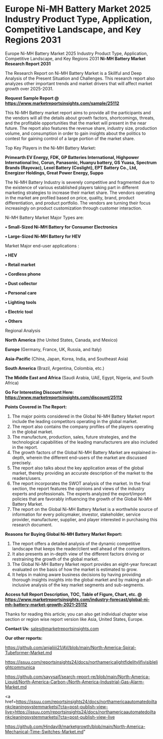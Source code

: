 # Europe Ni-MH Battery Market 2025 Industry Product Type, Application, Competitive Landscape, and Key Regions 2031
Europe Ni-MH Battery Market 2025 Industry Product Type, Application, Competitive Landscape, and Key Regions 2031
<strong>Ni-MH Battery Market Research Report 2031</strong>

The Research Report on Ni-MH Battery Market is a Skillful and Deep Analysis of the Present Situation and Challenges. This research report also analyzes other important trends and market drivers that will affect market growth over 2025-2031.

<strong>Request Sample Report @ <a href=https://www.marketreportsinsights.com/sample/25112>https://www.marketreportsinsights.com/sample/25112</a></strong>

This Ni-MH Battery market report aims to provide all the participants and the vendors will all the details about growth factors, shortcomings, threats, and the profitable opportunities that the market will present in the near future. The report also features the revenue share, industry size, production volume, and consumption in order to gain insights about the politics to contest for gaining control of a large portion of the market share.

Top Key Players in the Ni-MH Battery Market:

<strong>Primearth EV Energy, FDK, GP Batteries International, Highpower International Inc, Corun, Panasonic, Huanyu battery, GS Yuasa, Spectrum Brands (Rayovac), Lexel Battery (Coslight), EPT Battery Co., Ltd, Energizer Holdings, Great Power Energy, Suppo</strong>

The Ni-MH Battery Industry is severely competitive and fragmented due to the existence of various established players taking part in different marketing strategies to increase their market share. The vendors operating in the market are profiled based on price, quality, brand, product differentiation, and product portfolio. The vendors are turning their focus increasingly on product customization through customer interaction.

Ni-MH Battery Market Major Types are:

<strong>• Small-Sized Ni-MH Battery for Consumer Electronics

• Large-Sized Ni-MH Battery for HEV</strong>

Market Major end-user applications :

<strong>• HEV

• Retail market

• Cordless phone

• Dust collector

• Personal care

• Lighting tools

• Electric tool

• Others</strong>

Regional Analysis

</u><strong><b>North America</b></strong> (the United States, Canada, and Mexico)

<strong><b>Europe </b></strong>(Germany, France, UK, Russia, and Italy)

<strong><b>Asia-Pacific</b></strong> (China, Japan, Korea, India, and Southeast Asia)

<strong><b>South America</b></strong> (Brazil, Argentina, Colombia, etc.)

<strong><b>The Middle East and Africa</b></strong> (Saudi Arabia, UAE, Egypt, Nigeria, and South Africa)

<strong>Go For Interesting Discount Here: <a href=https://www.marketreportsinsights.com/discount/25112>https://www.marketreportsinsights.com/discount/25112</a></strong>

<strong>Points Covered in The Report:</strong>
<ol>
  <li>The major points considered in the Global Ni-MH Battery Market report include the leading competitors operating in the global market.</li>
  <li>The report also contains the company profiles of the players operating in the global market.</li>
  <li>The manufacture, production, sales, future strategies, and the technological capabilities of the leading manufacturers are also included in the report.</li>
  <li>The growth factors of the Global Ni-MH Battery Market are explained in-depth, wherein the different end-users of the market are discussed precisely.</li>
  <li>The report also talks about the key application areas of the global market, thereby providing an accurate description of the market to the readers/users.</li>
  <li>The report incorporates the SWOT analysis of the market. In the final section, the report features the opinions and views of the industry experts and professionals. The experts analyzed the export/import policies that are favorably influencing the growth of the Global Ni-MH Battery Market.</li>
  <li>The report on the Global Ni-MH Battery Market is a worthwhile source of information for every policymaker, investor, stakeholder, service provider, manufacturer, supplier, and player interested in purchasing this research document.</li>
</ol>
<strong>Reasons for Buying Global Ni-MH Battery Market Report:</strong>

<ol>
  <li>The report offers a detailed analysis of the dynamic competitive landscape that keeps the reader/client well ahead of the competitors.</li>
  <li>It also presents an in-depth view of the different factors driving or restraining the growth of the global market.</li>
  <li>The Global Ni-MH Battery Market report provides an eight-year forecast evaluated on the basis of how the market is estimated to grow.</li>
  <li>It helps in making aware business decisions by having providing thorough insights insights into the global market and by making an all-inclusive analysis of the key market segments and sub-segments.</li>
</ol>
<strong>Access full Report Description, TOC, Table of Figure, Chart, etc. @ <a href=https://www.marketreportsinsights.com/industry-forecast/global-ni-mh-battery-market-growth-2021-25112>https://www.marketreportsinsights.com/industry-forecast/global-ni-mh-battery-market-growth-2021-25112</a></strong>


Thanks for reading this article; you can also get individual chapter wise section or region wise report version like Asia, United States, Europe.

<strong>Contact Us:</strong>
sales@marketreportsinsights.com

<strong>Our other reports:</strong>

<a href=https://github.com/anjaliiii21/AV/blob/main/North-America-Spiral-Tubeformer-Market.md>https://github.com/anjaliiii21/AV/blob/main/North-America-Spiral-Tubeformer-Market.md</a>

<a href=https://issuu.com/reportsinsights24/docs/northamericalightfidelitylifivisiblelightcommunica>https://issuu.com/reportsinsights24/docs/northamericalightfidelitylifivisiblelightcommunica</a>

<a href=https://github.com/sayysaif/search-report-re/blob/main/North-America-Liquid/North-America-Carbon-/North-America-Industrial-Gas-Alarm-Market.md>https://github.com/sayysaif/search-report-re/blob/main/North-America-Liquid/North-America-Carbon-/North-America-Industrial-Gas-Alarm-Market.md</a>

<a href=https://issuu.com/reportsinsights24/docs/northamericaautomatedoiltankcleaningsystemmarketsi?cta=post-publish-view-live>https://issuu.com/reportsinsights24/docs/northamericaautomatedoiltankcleaningsystemmarketsi?cta=post-publish-view-live</a>

<a href=https://github.com/Hindavi9/marketgrowth/blob/main/North-America-Mechanical-Time-Switches-Market.md>https://github.com/Hindavi9/marketgrowth/blob/main/North-America-Mechanical-Time-Switches-Market.md</a>"
